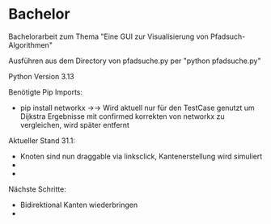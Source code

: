 # Bachelor


Bachelorarbeit zum Thema "Eine GUI zur Visualisierung von Pfadsuch-Algorithmen"

Ausführen aus dem Directory von pfadsuche.py per "python pfadsuche.py"

Python Version 3.13

Benötigte Pip Imports:
- pip install networkx     ->-> Wird aktuell nur für den TestCase genutzt um Dijkstra Ergebnisse mit confirmed 
korrekten von networkx zu vergleichen, wird später entfernt


Aktueller Stand 31.1:
- Knoten sind nun draggable via linksclick, Kantenerstellung wird simuliert
- 
- 


Nächste Schritte:
- Bidirektional Kanten wiederbringen
- 